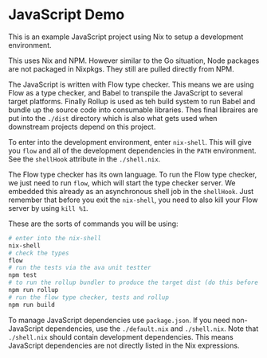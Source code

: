 # JavaScript Demo

This is an example JavaScript project using Nix to setup a development environment.

This uses Nix and NPM. However similar to the Go situation, Node packages are not packaged in Nixpkgs. They still are pulled directly from NPM.

The JavaScript is written with Flow type checker. This means we are using Flow as a type checker, and Babel to transpile the JavaScript to several target platforms. Finally Rollup is used as teh build system to run Babel and bundle up the source code into consumable libraries. Thes final libraires are put into the `./dist` directory which is also what gets used when downstream projects depend on this project.

To enter into the development environment, enter `nix-shell`. This will give you `flow` and all of the development dependencies in the `PATH` environment. See the `shellHook` attribute in the `./shell.nix`.

The Flow type checker has its own language. To run the Flow type checker, we just need to run `flow`, which will start the type checker server. We embedded this already as an asynchronous shell job in the `shellHook`. Just remember that before you exit the `nix-shell`, you need to also kill your Flow server by using `kill %1`.

These are the sorts of commands you will be using:

```sh
# enter into the nix-shell
nix-shell
# check the types
flow
# run the tests via the ava unit testter
npm test
# to run the rollup bundler to produce the target dist (do this before each release)
npm run rollup
# run the flow type checker, tests and rollup
npm run build
```

To manage JavaScript dependencies use `package.json`. If you need non-JavaScript dependencies, use the `./default.nix` and `./shell.nix`. Note that `./shell.nix` should contain development dependencies. This means JavaScript dependencies are not directly listed in the Nix expressions.
